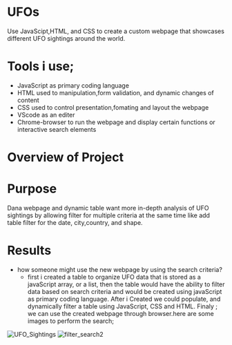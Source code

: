 # UFOs
Use JavaScipt,HTML, and CSS to create a custom webpage that showcases different UFO sightings around the world.

# Tools i use;
- JavaScript as primary coding language 
- HTML used to manipulation,form validation, and dynamic changes of content
- CSS  used to control presentation,fomating and layout the webpage
- VScode as an editer
- Chrome-browser to run the webpage and display certain functions or interactive search elements


# Overview of Project

# Purpose

 Dana webpage and dynamic table want more in-depth  analysis of UFO sightings by allowing filter for multiple criteria at the same time like add table filter for the date, city,country, and shape.


# Results
- how someone might use the new webpage by using the search criteria?
    - first i created a table to organize UFO data that is stored as a javaScript array, or a list, then the table would have the ability to filter data based on search criteria and would be created using javaScript as primary coding language. After i Created we could populate, and dynamically filter a table using JavaScript, CSS and HTML. Finaly ; we can use the created webpage through browser.here are some images to perform the search;


![UFO_Sightings](https://user-images.githubusercontent.com/77947860/159144805-acf650af-7459-4337-8a05-e572f41e5a25.png)
![filter_search2](https://user-images.githubusercontent.com/77947860/159144792-faa87bad-b8ca-42ac-94ae-09c2285f0c77.png)


